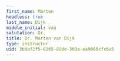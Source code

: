 ```yaml
---
first_name: Marten
headless: true
last_name: Dijk
middle_initial: van
salutation: Dr.
title: Dr. Marten van Dijk
type: instructor
uid: 3b0af2f5-8265-89de-303a-ea9066cfc6a5
---
```

